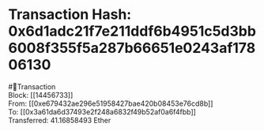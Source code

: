 
Transaction Hash: 0x6d1adc21f7e211ddf6b4951c5d3bb6008f355f5a287b66651e0243af17806130
====================================================================================
  
#💸Transaction  
Block: [[14456733]]  
From: [[0xe679432ae296e51958427bae420b08453e76cd8b]]  
To: [[0x3a61da6d37493e2f248a6832f49b52af0a6f4fbb]]  
Transferred: 41.16858493 Ether